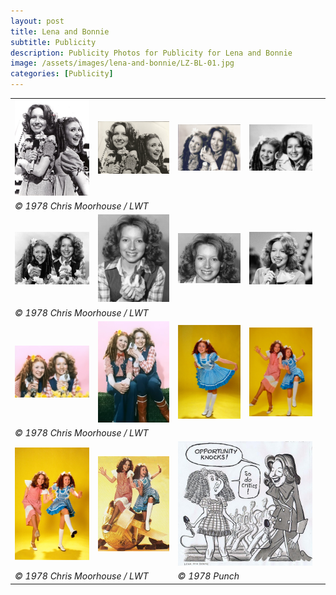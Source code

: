 ```yaml
---
layout: post
title: Lena and Bonnie
subtitle: Publicity
description: Publicity Photos for Publicity for Lena and Bonnie
image: /assets/images/lena-and-bonnie/LZ-BL-01.jpg
categories: [Publicity]
---
```


<table>
<tr>
<td><img src="/assets/images/lena-and-bonnie/LZ-BL-01.jpg"></td>
<td><img src="/assets/images/lena-and-bonnie/lena-bonnie-01.jpg"></td>
<td><img src="/assets/images/lena-and-bonnie/lena-bonnie-02.jpg"></td>
<td><img src="/assets/images/lena-and-bonnie/lena-bonnie-03.jpg"></td>
</tr>

<tr>
<td colspan="4" style="font-style: italic;">&copy; 1978 Chris Moorhouse / LWT</td>
</tr>

<tr>
<td><img src="/assets/images/lena-and-bonnie/lena-bonnie-04.jpg"></td>
<td><img src="/assets/images/lena-and-bonnie/lena-bonnie-05.jpg"></td>
<td><img src="/assets/images/lena-and-bonnie/lena-bonnie-06.jpg"></td>
<td><img src="/assets/images/lena-and-bonnie/lena-bonnie-07.jpg"></td>
</tr>

<tr>
<td colspan="4" style="font-style: italic;">&copy; 1978 Chris Moorhouse / LWT</td>
</tr>

<tr>
<td><img src="/assets/images/lena-and-bonnie/lena-bonnie-08.jpg"></td>
<td><img src="/assets/images/lena-and-bonnie/lena-bonnie-09.jpg"></td>
<td><img src="/assets/images/lena-and-bonnie/lena-bonnie-10.jpg"></td>
<td><img src="/assets/images/lena-and-bonnie/lena-bonnie-11.jpg"></td>
<td></td>
</tr>

<tr>
<td colspan="4" style="font-style: italic;">&copy; 1978 Chris Moorhouse / LWT</td>
</tr>

<tr>
<td><img src="/assets/images/lena-and-bonnie/lena-bonnie-12.jpg"></td>
<td><img src="/assets/images/lena-and-bonnie/lena-bonnie-13.jpg"></td>
<td colspan="2"><img src="/assets/images/lena-and-bonnie/punch-lena-bonnie.jpg"></td>
</tr>

<tr>
<td colspan="2" style="font-style: italic;">&copy; 1978 Chris Moorhouse / LWT</td>
<td colspan="2" style="font-style: italic;">&copy; 1978 Punch</td>
</tr>
</table>

